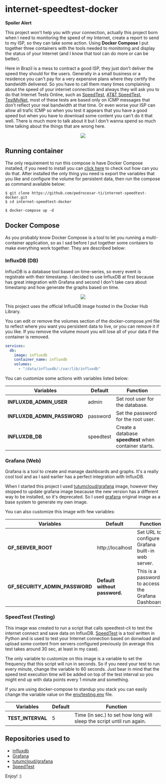 # internet-speedtest-docker

__**Spoiler Alert**__

This project won't help you with your connection, actually this project born when I need to monitoring the speed of my Internet, create a report to send to my ISP, so they can take some action. Using **Docker Compose** I put together three containers with the tools needed to monitoring and display the status of your Internet (and I know that tool can do more or can be better).

Here in Brazil is a mess to contract a good ISP, they just don't deliver the speed they should for the users. Generally in a small business or a residence you can't pay for a very expensive plans where they certify the bandwidth delivered. So you have to call them many times complaining about the speed of your internet connection and always they will ask you to do that Internet Tests Online, such as [SpeedTest](http://www.speedtest.net), [AT&T SpeedTest](http://www.att.com/speedtest/), [TestMyNet](http://testmy.net), most of these tests are based only on ICMP messages that don't reflect your real bandwidth at that time. Or even worse your ISP can allow all trafic ICMP so when you test it appears that you have a good speed but when you have to download some content you can't do it that well. There is much more to talk about it but I don't wanna spend so much time talking about the things that are wrong here.

<p align="center"><img src="https://dl.dropboxusercontent.com/s/l0py4zgi5izcbgw/Screen%20Shot%202017-02-27%20at%2023.55.16.png"Grafana"></p>

## Running container
The only requirement to run this compose is have Docker Compose installed, if you need to install you can [click here](https://docs.docker.com/compose/install/) to check out how can you do that. After installed the only thing you need is export the variables that you like and configure the volume for persistent data, then run the compose as command available below:

```console
$ git clone https://github.com/pedrocesar-ti/internet-speedtest-docker.git
$ cd internet-speedtest-docker

$ docker-compose up -d 
```

## Docker Compose
As you probably know Docker Compose is a tool to let you running a multi-container application, so as I sad before I put together some contaiers to make everything work together. They are described below:

### InfluxDB (DB)
InfluxDB is a database tool based on time-series, so every event is registrate with their timestamp. I decided to use InfluxDB at first because has great integration with Grafana and second I don't take cara about timestamp and how generate the graphs based on time.

<p align="center"><img src="https://dl.dropboxusercontent.com/s/u8urqvu85ob8zdn/Screen%20Shot%202017-02-28%20at%2000.03.36.png"InfluxDB"></p>

This project uses the official InfluxDB image hosted in the Docker Hub Library.

You can edit or remove the volumes section of the docker-compose.yml file to reflect where you want you persistent data to live, or you can remove it if you like.   If you remove the volume mount you will lose all of your data if the container is removed.

```docker-compose.yml
services:
  db:
    image: influxdb 
    container_name: influxdb
    volumes:
      - "/data/influxdb/:/var/lib/influxdb"
```

You can customize some actions with variables listed below:

| Variables  | Default | Function |
|---------|--------|--------|
| **INFLUXDB_ADMIN_USER** | admin | Set root user for the database. |
| **INFLUXDB_ADMIN_PASSWORD** | password | Set the password for the root user. |
| **INFLUXDB_DB** | speedtest | Create a database **speedtest** when container starts. |


### Grafana (Web)
Grafana is a tool to create and manage dashboards and graphs. It's a really cool tool and as I said earlier has a perfect integration with InfluxDB.

When I started this project I used [tutumcloud/grafana](https://github.com/tutumcloud/grafana) image, however they stopped to update grafana image beacause the new version has a different way to be installed, so it's deprecated. So I used [grafana](https://hub.docker.com/r/grafana/grafana/) original image as a base system to generate my own image.

You can also customize this image with few variables:

| Variables  | Default | Function |
|---------|--------|--------|
| **GF_SERVER_ROOT** | http://localhost | Set URL to configure Grafana built-in web server. |
| **GF_SECURITY_ADMIN_PASSWORD** | **Default without password.** | This is a password to access the Grafana Dashboard. |


### SpeedTest (Testing)
This image was created to run a script that calls speedtest-cli to test the internet connect and save data on InfluxDB. [SpeedTest](https://github.com/sivel/speedtest-cli/) is a tool written in Python and is used to test your Internet connection based on donwload and upload some content from servers configured previously (in average this test takes around 30 sec, at least in my case).

The only variable to customize on this image is a variable to set the frequency that this script will run in seconds. So if you need your test to run every minute, change the variable to 60 seconds. Just bear in mind that the speed test execution time will be added on top of the test interval so you might end up with data points every 1 minute and something. 

If you are using docker-compose to standup you stack you can easily change the variable value on the [env/testing.env](./env/testing.env) file.

| Variables  | Default | Function |
|---------|--------|--------|
| **TEST_INTERVAL** | 5 | Time (in sec.) to set how long will sleep the script until run again. |


Repositories used to
---------------------------------

* [influxdb](https://hub.docker.com/_/influxdb/) 
* [Grafana](https://hub.docker.com/r/grafana/grafana/)
* [tutumcloud/grafana](https://github.com/tutumcloud/grafana)
* [SpeedTest](https://github.com/sivel/speedtest-cli/)

Enjoy! :)

